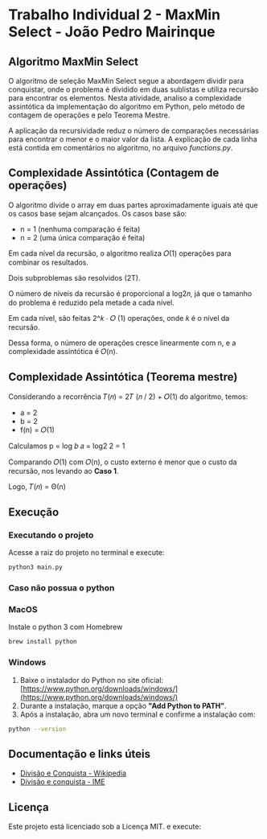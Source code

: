 # Trabalho Individual 2 - MaxMin Select - João Pedro Mairinque

## Algoritmo MaxMin Select

O algoritmo de seleção MaxMin Select segue a abordagem dividir para conquistar, onde o problema é dividido em duas sublistas e utiliza recursão para encontrar os elementos. Nesta atividade, analiso a complexidade assintótica da implementação do algoritmo em Python, pelo método de contagem de operações e pelo Teorema Mestre.

A aplicação da recursividade reduz o número de comparações necessárias para encontrar o menor e o maior valor da lista. A explicação de cada linha está contida em comentários no algoritmo, no arquivo *functions.py*.


## Complexidade Assintótica (Contagem de operações)

O algoritmo divide o array em duas partes aproximadamente iguais até que os casos base sejam alcançados. Os casos base são:

- n = 1 (nenhuma comparação é feita)
- n = 2 (uma única comparação é feita)

Em cada nível da recursão, o algoritmo realiza 𝑂(1) operações para combinar os resultados.

Dois subproblemas são resolvidos (2T).

O número de níveis da recursão é proporcional a log2𝑛, já que o tamanho do problema é reduzido pela metade a cada nível.

Em cada nível, são feitas 2^𝑘 ⋅ 𝑂 (1) operações, onde 𝑘 é o nível da recursão.

Dessa forma, o número de operações cresce linearmente com n, e a complexidade assintótica é 𝑂(n).

## Complexidade Assintótica (Teorema mestre)

Considerando a recorrência 𝑇(𝑛) = 2𝑇 (𝑛 / 2) + 𝑂(1) do algoritmo, temos:

- a = 2
- b = 2
- f(n) = 𝑂(1)

Calculamos p = log 𝑏 𝑎 = log2 2 = 1

Comparando 𝑂(1) com 𝑂(n), o custo externo é menor que o custo da recursão, nos levando ao **Caso 1**.

Logo, 𝑇(𝑛) = Θ(n)


## Execução


### Executando o projeto


Acesse a raiz do projeto no terminal e execute:

```bash
python3 main.py
```

### Caso não possua o python

### MacOS

Instale o python 3 com Homebrew

```bash
brew install python
```

### Windows

1. Baixe o instalador do Python no site oficial:  
   [https://www.python.org/downloads/windows/](https://www.python.org/downloads/windows/)
2. Durante a instalação, marque a opção **"Add Python to PATH"**.
3. Após a instalação, abra um novo terminal e confirme a instalação com:

```bash
python --version
```

## Documentação e links úteis

- [Divisão e Conquista - Wikipedia](https://pt.wikipedia.org/wiki/Divis%C3%A3o_e_conquista)
- [Divisão e conquista - IME](https://www.ime.usp.br/~pf/analise_de_algoritmos/aulas/divide-and-conquer.html)

## Licença

Este projeto está licenciado sob a Licença MIT. e execute:
